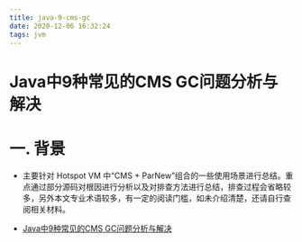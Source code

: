 ```yaml
---
title: java-9-cms-gc
date: 2020-12-06 16:32:24
tags: jvm
---
```


# Java中9种常见的CMS GC问题分析与解决

# 一. 背景

*  主要针对 Hotspot VM 中“CMS + ParNew”组合的一些使用场景进行总结。重点通过部分源码对根因进行分析以及对排查方法进行总结，排查过程会省略较多，另外本文专业术语较多，有一定的阅读门槛，如未介绍清楚，还请自行查阅相关材料。
<!--more-->
*  [Java中9种常见的CMS GC问题分析与解决](https://tech.meituan.com/2020/11/12/java-9-cms-gc.html)

